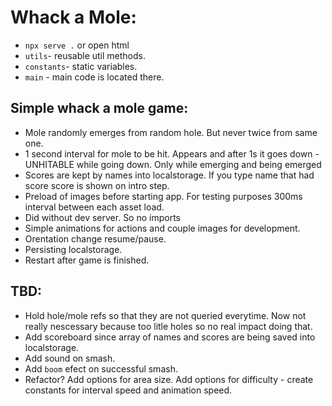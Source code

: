 # Whack a Mole:

- `npx serve .` or open html
- `utils`- reusable util methods.
- `constants`- static variables.
- `main` - main code is located there.

## Simple whack a mole game:

- Mole randomly emerges from random hole. But never twice from same one.
- 1 second interval for mole to be hit. Appears and after 1s it goes down - UNHITABLE while going down. Only while emerging and being emerged
- Scores are kept by names into localstorage. If you type name that had score score is shown on intro step.
- Preload of images before starting app. For testing purposes 300ms interval between each asset load.
- Did without dev server. So no imports
- Simple animations for actions and couple images for development.
- Orentation change resume/pause.
- Persisting localstorage.
- Restart after game is finished.

## TBD:

- Hold hole/mole refs so that they are not queried everytime. Now not really nescessary because too litle holes so no real impact doing that.
- Add scoreboard since array of names and scores are being saved into localstorage.
- Add sound on smash.
- Add `boom` efect on successful smash.
- Refactor? Add options for area size. Add options for difficulty - create constants for interval speed and animation speed.

